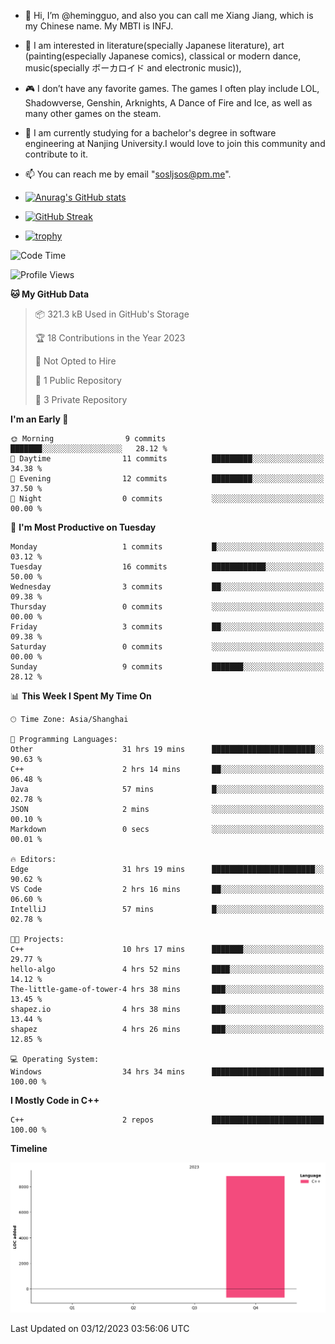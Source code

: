 - 👋 Hi, I’m @hemingguo, and also you can call me Xiang Jiang, which is my Chinese name. My MBTI is INFJ.
- 🎨 I am interested in literature(specially Japanese literature), art (painting(especially Japanese comics), classical or modern dance, music(specially ボーカロイド and electronic music)),
- 🎮 I don’t have any favorite games. The games I often play include LOL, Shadowverse, Genshin, Arknights, A Dance of Fire and Ice, as well as many other games on the steam.
- 🌱 I am currently studying for a bachelor's degree in software engineering at Nanjing University.I would love to join this community and contribute to it.

- 📫 You can reach me by email "sosljsos@pm.me".


- [![Anurag's GitHub stats](https://github-readme-stats.vercel.app/api?username=hemingguo&show_icons=true&count_private=true&theme=aura&hide_border=true&icon_color=FF4500&text_color=76EE00)](https://github.com/anuraghazra/github-readme-stats)
  
- [![GitHub Streak](https://github-readme-streak-stats.herokuapp.com/?user=hemingguo&hide_border=true&theme=tokyonight)](https://git.io/streak-stats)
  
- [![trophy](https://github-profile-trophy.vercel.app/?username=hemingguo&theme=dracula)](https://github.com/ryo-ma/github-profile-trophy)

<!--START_SECTION:waka-->
![Code Time](http://img.shields.io/badge/Code%20Time-93%20hrs%2042%20mins-blue)

![Profile Views](http://img.shields.io/badge/Profile%20Views-36-blue)

**🐱 My GitHub Data** 

> 📦 321.3 kB Used in GitHub's Storage 
 > 
> 🏆 18 Contributions in the Year 2023
 > 
> 🚫 Not Opted to Hire
 > 
> 📜 1 Public Repository 
 > 
> 🔑 3 Private Repository 
 > 
**I'm an Early 🐤** 

```text
🌞 Morning                9 commits           ███████░░░░░░░░░░░░░░░░░░   28.12 % 
🌆 Daytime                11 commits          █████████░░░░░░░░░░░░░░░░   34.38 % 
🌃 Evening                12 commits          █████████░░░░░░░░░░░░░░░░   37.50 % 
🌙 Night                  0 commits           ░░░░░░░░░░░░░░░░░░░░░░░░░   00.00 % 
```
📅 **I'm Most Productive on Tuesday** 

```text
Monday                   1 commits           █░░░░░░░░░░░░░░░░░░░░░░░░   03.12 % 
Tuesday                  16 commits          ████████████░░░░░░░░░░░░░   50.00 % 
Wednesday                3 commits           ██░░░░░░░░░░░░░░░░░░░░░░░   09.38 % 
Thursday                 0 commits           ░░░░░░░░░░░░░░░░░░░░░░░░░   00.00 % 
Friday                   3 commits           ██░░░░░░░░░░░░░░░░░░░░░░░   09.38 % 
Saturday                 0 commits           ░░░░░░░░░░░░░░░░░░░░░░░░░   00.00 % 
Sunday                   9 commits           ███████░░░░░░░░░░░░░░░░░░   28.12 % 
```


📊 **This Week I Spent My Time On** 

```text
🕑︎ Time Zone: Asia/Shanghai

💬 Programming Languages: 
Other                    31 hrs 19 mins      ███████████████████████░░   90.63 % 
C++                      2 hrs 14 mins       ██░░░░░░░░░░░░░░░░░░░░░░░   06.48 % 
Java                     57 mins             █░░░░░░░░░░░░░░░░░░░░░░░░   02.78 % 
JSON                     2 mins              ░░░░░░░░░░░░░░░░░░░░░░░░░   00.10 % 
Markdown                 0 secs              ░░░░░░░░░░░░░░░░░░░░░░░░░   00.01 % 

🔥 Editors: 
Edge                     31 hrs 19 mins      ███████████████████████░░   90.62 % 
VS Code                  2 hrs 16 mins       ██░░░░░░░░░░░░░░░░░░░░░░░   06.60 % 
IntelliJ                 57 mins             █░░░░░░░░░░░░░░░░░░░░░░░░   02.78 % 

🐱‍💻 Projects: 
C++                      10 hrs 17 mins      ███████░░░░░░░░░░░░░░░░░░   29.77 % 
hello-algo               4 hrs 52 mins       ████░░░░░░░░░░░░░░░░░░░░░   14.12 % 
The-little-game-of-tower-4 hrs 38 mins       ███░░░░░░░░░░░░░░░░░░░░░░   13.45 % 
shapez.io                4 hrs 38 mins       ███░░░░░░░░░░░░░░░░░░░░░░   13.44 % 
shapez                   4 hrs 26 mins       ███░░░░░░░░░░░░░░░░░░░░░░   12.85 % 

💻 Operating System: 
Windows                  34 hrs 34 mins      █████████████████████████   100.00 % 
```

**I Mostly Code in C++** 

```text
C++                      2 repos             █████████████████████████   100.00 % 
```



**Timeline**

![Lines of Code chart](https://raw.githubusercontent.com/hemingguo/hemingguo/main/assets/bar_graph.png)


 Last Updated on 03/12/2023 03:56:06 UTC
<!--END_SECTION:waka-->
<!---
hemingguo/hemingguo is a ✨ special ✨ repository because its `README.md` (this file) appears on your GitHub profile.
You can click the Preview link to take a look at your changes.
--->
